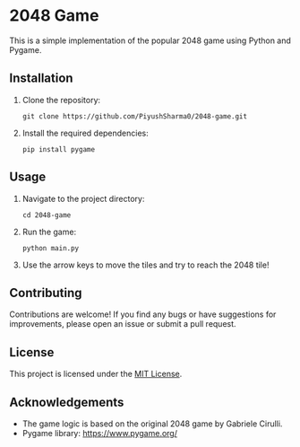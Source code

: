 # 2048 Game

This is a simple implementation of the popular 2048 game using Python and Pygame.

## Installation

1. Clone the repository:

    ```shell
    git clone https://github.com/PiyushSharma0/2048-game.git
    ```

2. Install the required dependencies:

    ```shell
    pip install pygame
    ```

## Usage

1. Navigate to the project directory:

    ```shell
    cd 2048-game
    ```

2. Run the game:

    ```shell
    python main.py
    ```

3. Use the arrow keys to move the tiles and try to reach the 2048 tile!

## Contributing

Contributions are welcome! If you find any bugs or have suggestions for improvements, please open an issue or submit a pull request.

## License

This project is licensed under the [MIT License](LICENSE).

## Acknowledgements

- The game logic is based on the original 2048 game by Gabriele Cirulli.
- Pygame library: https://www.pygame.org/
